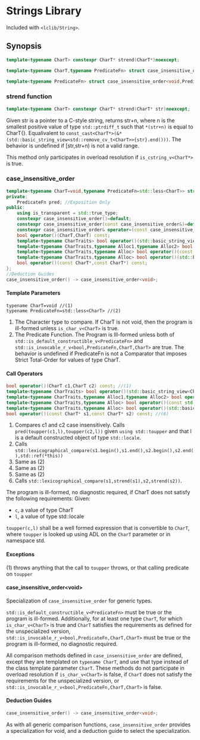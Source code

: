 # Strings Library #
Included with `<lclib/String>`. 

## Synopsis ##

```cpp
template<typename CharT> constexpr CharT* strend(CharT*)noexcept;

template<typename CharT,typename PredicateFn> struct case_insensitive_order;

template<typename PredicateFn> struct case_insensitive_order<void,PredicateFn>;

```

### strend function ###

```cpp
template<typename CharT> constexpr CharT* strend(CharT* str)noexcept;
```

Given str is a pointer to a C-style string, returns str+n, where n is the smallest positive value of type `std::ptrdiff_t` such that `*(str+n)` is equal to CharT{}. Equalivalent to `const_cast<CharT*>(&*(std::basic_string_view<std::remove_cv_t<CharT>>{str}.end()))`. 
The behavior is undefined if [str,str+n) is not a valid range. 

This method only participates in overload resolution if `is_cstring_v<CharT*>` is true. 

### case\_insensitive\_order ###

```cpp
template<typename CharT=void,typename PredicateFn=std::less<CharT>> struct case_insensitive_order{
private:
	PredicateFn pred; //Exposition Only
public:
	using is_transparent = std::true_type;
    constexpr case_insensitive_order()=default;
    constexpr case_insensitive_order(const case_insensitive_order&)=default;
    constexpr case_insensitive_order& operator=(const case_insensitive_order&)=default
    bool operator()(CharT,CharT) const;
    template<typename CharTraits> bool operator()(std::basic_string_view<CharT,CharTraits>,std::basic_string_view<CharT,CharTraits>) const;
	template<typename CharTraits,typename Alloc1,typename Alloc2> bool operator()(const std::basic_string<CharT,CharTraits,Alloc1>&,const std::basic_string<CharT,CharTraits,Alloc2>&) const;
	template<typename CharTraits,typename Alloc> bool operator()(const std::basic_string<CharT,CharTraits,Aloc>&,std::basic_string_view<CharT,CharTraits>)const;
	template<typename CharTraits,typename Alloc> bool operator()(std::basic_string_view<CharT,CharTraits>,const std::basic_string<CharT,CharTraits,Aloc>&)const;
	bool operator()(const CharT*,const CharT*) const;
};
//Deduction Guides
case_insensitive_order() -> case_insensitive_order<void>;
```

#### Template Parameters ###

```
typename CharT=void //(1)
typename PredicateFn=std::less<CharT> //(2)
```

1. The Character type to compare. If CharT is not void, then the program is ill-formed unless `is_char_v<CharT>` is true. 
2. The Predicate Function. The Program is Ill-formed unless both of `std::is_default_constructible_v<PredicateFn>` and `std::is_invocable_r_v<bool,PredicateFn,CharT,CharT>` are true. The behavior is undefined if PredicateFn is not a Comparator that imposes Strict Total-Order for values of type CharT. 

#### Call Operators ###

```cpp
bool operator()(CharT c1,CharT c2) const; //(1)
template<typename CharTraits> bool operator()(std::basic_string_view<CharT,CharTraits> s1,std::basic_string_view<CharT,CharTraits> s2) const; //(2)
template<typename CharTraits,typename Alloc1,typename Alloc2> bool operator()(const std::basic_string<CharT,CharTraits,Alloc1>& s1,const std::basic_string<CharT,CharTraits,Alloc2>& s2) const; //(3)
template<typename CharTraits,typename Alloc> bool operator()(const std::basic_string<CharT,CharTraits,Aloc>& s1,std::basic_string_view<CharT,CharTraits> s2)const; //(4)
template<typename CharTraits,typename Alloc> bool operator()(std::basic_string_view<CharT,CharTraits> s1,const std::basic_string<CharT,CharTraits,Aloc>& s2)const; //(5)
bool operator()(const CharT* s1,const CharT* s2) const; //(6)
```

1. Compares c1 and c2 case insensitively. Calls `pred(toupper(c1,l),toupper(c2,l))` given `using std::toupper` and that l is a default constructed object of type `std::locale`. 
2. Calls `std::lexicographical_compare(s1.begin(),s1.end(),s2.begin(),s2.end(),std::ref(*this))`
3. Same as (2)
4. Same as (2)
5. Same as (2)
6. Calls `std::lexicographical_compare(s1,strend(s1),s2,strend(s2))`. 

The program is ill-formed, no diagnostic required, if CharT does not satisfy the following requirements:
Given:
* `c`, a value of type CharT
* `l`, a value of type std::locale

`toupper(c,l)` shall be a well formed expression that is convertible to `CharT`, where `toupper` is looked up using ADL on the `CharT` parameter or in namespace std.

#### Exceptions ####

(1) throws anything that the call to `toupper` throws, or that calling predicate on `toupper` 


#### case\_insensitive\_order&lt;void&gt; ####
Specialization of `case_insensitive_order` for generic types. 

`std::is_default_constructible_v<PredicateFn>` must be true or the program is ill-formed. 
Additionally, for at least one type `CharT`, for which `is_char_v<CharT>` is true and `CharT` satisfies the requirements as defined for the unspecialized version, `std::is_invocable_r_v<bool,PredicateFn,CharT,CharT>` must be true or the program is ill-formed, no diagnostic required. 

All comparison methods defined in `case_insensitive_order` are defined, except they are templated on `typename CharT`, and use that type instead of the class template parameter `CharT`. 
These methods do not participate in overload resolution if `is_char_v<CharT>` is false, if `CharT` does not satisfy the requirements for the unspecialized version, or `std::is_invocable_r_v<bool,PredicateFn,CharT,CharT>` is false. 

#### Deduction Guides ####

```cpp
case_insensitive_order() -> case_insensitive_order<void>;
```

As with all generic comparison functions, `case_insensitive_order` provides a specialization for void, and a deduction guide to select the specialization. 
